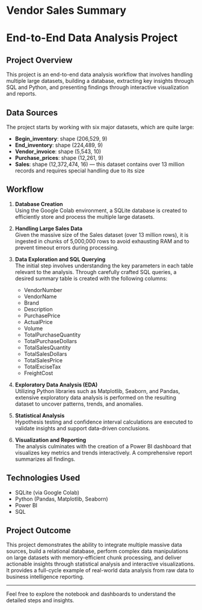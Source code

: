 # Vendor Sales Summary
# End-to-End Data Analysis Project

## Project Overview

This project is an end-to-end data analysis workflow that involves handling multiple large datasets, building a database, extracting key insights through SQL and Python, and presenting findings through interactive visualization and reports.

## Data Sources

The project starts by working with six major datasets, which are quite large:

- **Begin_inventory**: shape (206,529, 9)  
- **End_inventory**: shape (224,489, 9)  
- **Vendor_invoice**: shape (5,543, 10)  
- **Purchase_prices**: shape (12,261, 9)  
- **Sales**: shape (12,372,474, 16) — this dataset contains over 13 million records and requires special handling due to its size  

## Workflow

1. **Database Creation**  
   Using the Google Colab environment, a SQLite database is created to efficiently store and process the multiple large datasets.

2. **Handling Large Sales Data**  
   Given the massive size of the Sales dataset (over 13 million rows), it is ingested in chunks of 5,000,000 rows to avoid exhausting RAM and to prevent timeout errors during processing.

3. **Data Exploration and SQL Querying**  
   The initial step involves understanding the key parameters in each table relevant to the analysis. Through carefully crafted SQL queries, a desired summary table is created with the following columns:  
   - VendorNumber  
   - VendorName  
   - Brand  
   - Description  
   - PurchasePrice  
   - ActualPrice  
   - Volume  
   - TotalPurchaseQuantity  
   - TotalPurchaseDollars  
   - TotalSalesQuantity  
   - TotalSalesDollars  
   - TotalSalesPrice  
   - TotalExciseTax  
   - FreightCost  

4. **Exploratory Data Analysis (EDA)**  
   Utilizing Python libraries such as Matplotlib, Seaborn, and Pandas, extensive exploratory data analysis is performed on the resulting dataset to uncover patterns, trends, and anomalies.

5. **Statistical Analysis**  
   Hypothesis testing and confidence interval calculations are executed to validate insights and support data-driven conclusions.

6. **Visualization and Reporting**  
   The analysis culminates with the creation of a Power BI dashboard that visualizes key metrics and trends interactively. A comprehensive report summarizes all findings.

## Technologies Used

- SQLite (via Google Colab)  
- Python (Pandas, Matplotlib, Seaborn)  
- Power BI  
- SQL  

## Project Outcome

This project demonstrates the ability to integrate multiple massive data sources, build a relational database, perform complex data manipulations on large datasets with memory-efficient chunk processing, and deliver actionable insights through statistical analysis and interactive visualizations. It provides a full-cycle example of real-world data analysis from raw data to business intelligence reporting.

---

Feel free to explore the notebook and dashboards to understand the detailed steps and insights.

